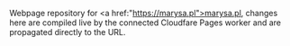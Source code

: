 Webpage repository for <a href:"https://marysa.pl">marysa.pl</a>, changes here are compiled live by the connected Cloudfare Pages worker and are propagated directly to the URL.
